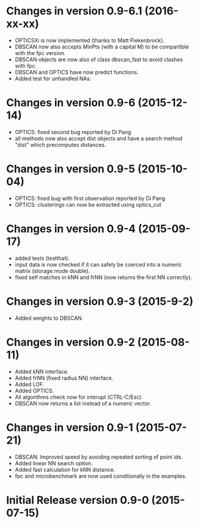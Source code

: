 # Changes in version 0.9-6.1 (2016-xx-xx)

* OPTICSXi is now implemented (thanks to Matt Piekenbrock).
* DBSCAN now also accepts MinPts (with a capital M) to be
    compartible with the fpc version.
* DBSCAN objects are now also of class dbscan_fast to avoid clashes with fpc.
* DBSCAN and OPTICS have now predict functions.
* Added test for unhandled NAs.

# Changes in version 0.9-6 (2015-12-14)

* OPTICS: fixed second bug reported by Di Pang
* all methods now also accept dist objects and have a search
    method "dist" which precomputes distances.

# Changes in version 0.9-5 (2015-10-04)

* OPTICS: fixed bug with first observation reported by Di Pang
* OPTICS: clusterings can now be extracted using optics_cut

# Changes in version 0.9-4 (2015-09-17)

* added tests (testthat).
* input data is now checked if it can safely be coerced into a
    numeric matrix (storage.mode double).
* fixed self matches in kNN and frNN (now returns the first NN correctly).

# Changes in version 0.9-3 (2015-9-2)

* Added weights to DBSCAN.

# Changes in version 0.9-2 (2015-08-11)

* Added kNN interface.
* Added frNN (fixed radius NN) interface.
* Added LOF.
* Added OPTICS.
* All algorithms check now for interupt (CTRL-C/Esc).
* DBSCAN now returns a list instead of a numeric vector.

# Changes in version 0.9-1 (2015-07-21)

* DBSCAN: Improved speed by avoiding repeated sorting of point ids.
* Added linear NN search option.
* Added fast calculation for kNN distance.
* fpc and microbenchmark are now used conditionally in the examples.

# Initial Release version 0.9-0 (2015-07-15)
